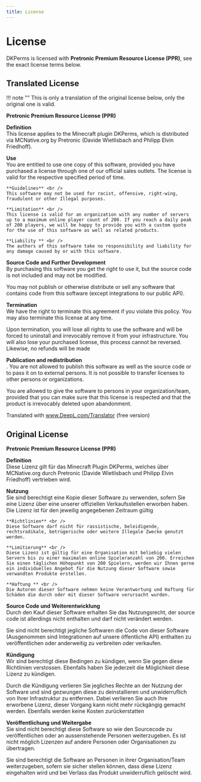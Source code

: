 ```yaml
---
title: License
---
```


# License

DKPerms is licensed with **Pretronic Premium Resource License (PPR)**, see the exact license terms below.

## Translated License

!!! note ""
    This is only a translation of the original license below, only the original one is valid.

**Pretronic Premium Resource License (PPR)**

**Definition** <br />
This license applies to the Minecraft plugin DKPerms, which is distributed via MCNative.org by Pretronic (Davide Wietlisbach and Philipp Elvin Friedhoff).

**Use** <br />
You are entitled to use one copy of this software, provided you have purchased a license through one of our official sales outlets. The license is valid for the respective specified period of time.

    **Guidelines** <br />
	This software may not be used for racist, offensive, right-wing, fraudulent or other Illegal purposes. 
	
	**Limitation** <br />
	This license is valid for an organization with any number of servers up to a maximum online player count of 200. If you reach a daily peak of 200 players, we will be happy to provide you with a custom quote for the use of this software as well as related products. 
	
	**Liability ** <br />
	The authors of this software take no responsibility and liability for any damage caused by or with this software.


**Source Code and Further Development** <br />
By purchasing this software you get the right to use it, but the source code is not included and may not be modified.

You may not publish or otherwise distribute or sell any software that contains code from this software (except integrations to our public API).


**Termination** <br />
We have the right to terminate this agreement if you violate this policy. You may also terminate this license at any time.

Upon termination, you will lose all rights to use the software and will be forced to uninstall and irrevocably remove it from your infrastructure. You will also lose your purchased license, this process cannot be reversed. Likewise, no refunds will be made


**Publication and redistribution** <br />.
You are not allowed to publish this software as well as the source code or to pass it on to external persons. It is not possible to transfer licenses to other persons or organizations.

You are allowed to give the software to persons in your organization/team, provided that you can make sure that this license is respected and that the product is irrevocably deleted upon abandonment.

Translated with www.DeepL.com/Translator (free version)


## Original License

**Pretronic  Premium Resource License (PPR)**

**Definition** <br />
Diese Lizenz gilt für das Minecraft Plugin DKPerms, welches über MCNative.org durch Pretronic (Davide Wietlisbach und Philipp Elvin Friedhoff) vertrieben wird.

**Nutzung** <br />
Sie sind berechtigt eine Kopie dieser Software zu verwenden, sofern Sie eine Lizenz über eine unserer offiziellen Verkaufsstellen erworben haben. Die Lizenz ist für den jeweilig angegebenen Zeitraum gültig

    **Richtlinien** <br />
	Diese Software darf nicht für rassistische, beleidigende, rechtsradikale, betrügerische oder weitere Illegale Zwecke genutzt werden. 
	
	**Limitierung** <br />
	Diese Lizenz ist gültig für eine Organisation mit beliebig vielen Servern bis zu einer maximalen online Spieleranzahl von 200. Erreichen Sie einen täglichen Höhepunkt von 200 Spielern, werden wir Ihnen gerne ein individuelles Angebot für die Nutzung dieser Software sowie verwandten Produkte erstellen. 
	
	**Haftung ** <br />
	Die Autoren dieser Software nehmen keine Verantwortung und Haftung für Schäden die durch oder mit dieser Software verursacht wurden.


**Source Code und Weiterentwicklung** <br />
Durch den Kauf dieser Software erhalten Sie das Nutzungsrecht, der source code ist allerdings nicht enthalten und darf nicht verändert werden.

Sie sind nicht berechtigt jegliche Softwaren die Code von dieser Software (Ausgenommen sind Integrationen auf unsere öffentliche API) enthalten zu veröffentlichen oder anderweitig zu verbreiten oder verkaufen.


**Kündigung** <br />
Wir sind berechtigt diese Bedingen zu kündigen, wenn Sie gegen diese Richtlinien verstossen. Ebenfalls haben Sie jederzeit die Möglichkeit diese Lizenz zu kündigen.

Durch die Kündigung verlieren Sie jegliches Rechte an der Nutzung der Software und sind gezwungen diese zu deinstallieren und unwiderruflich von Ihrer Infrastruktur zu entfernen. Dabei verlieren Sie auch Ihre erworbene Lizenz, dieser Vorgang kann nicht mehr rückgängig gemacht werden. Ebenfalls werden keine Kosten zurückerstatten


**Veröffentlichung und Weitergabe** <br />
Sie sind nicht berechtigt diese Software so wie den Sourcecode zu veröffentlichen oder an aussenstehende Personen weiterzugeben. Es ist nicht möglich Lizenzen auf andere Personen oder Organisationen zu übertragen.

Sie sind berechtigt die Software an Personen in ihrer Organisation/Team  weiterzugeben, sofern sie sicher stellen können, dass diese Lizenz eingehalten wird und bei Verlass das Produkt unwiderruflich gelöscht wird. 
